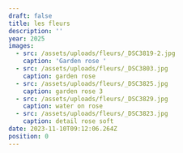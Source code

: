 ```yaml
---
draft: false
title: les fleurs
description: ''
year: 2025
images:
  - src: /assets/uploads/fleurs/_DSC3819-2.jpg
    caption: 'Garden rose '
  - src: /assets/uploads/fleurs/_DSC3803.jpg
    caption: garden rose
  - src: /assets/uploads/fleurs/_DSC3825.jpg
    caption: garden rose 3
  - src: /assets/uploads/fleurs/_DSC3829.jpg
    caption: water on rose
  - src: /assets/uploads/fleurs/_DSC3823.jpg
    caption: detail rose soft
date: 2023-11-10T09:12:06.264Z
position: 0
---
```


